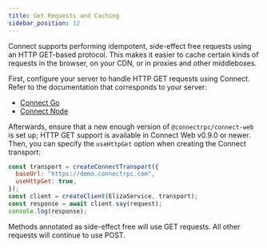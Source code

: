 ```yaml
---
title: Get Requests and Caching
sidebar_position: 12
---
```


Connect supports performing idempotent, side-effect free requests using an HTTP
GET-based protocol. This makes it easier to cache certain kinds of requests in
the browser, on your CDN, or in proxies and other middleboxes.

First, configure your server to handle HTTP GET requests using Connect. Refer
to the documentation that corresponds to your server:

* [Connect Go](../go/get-requests-and-caching.md)
* [Connect Node](../node/get-requests-and-caching.md)

Afterwards, ensure that a new enough version of `@connectrpc/connect-web` is set
up; HTTP GET support is available in Connect Web v0.9.0 or newer. Then, you can
specify the `useHttpGet` option when creating the Connect transport:

```js
const transport = createConnectTransport({
  baseUrl: "https://demo.connectrpc.com",
  useHttpGet: true,
});
const client = createClient(ElizaService, transport);
const response = await client.say(request);
console.log(response);
```

Methods annotated as side-effect free will use GET requests. All other requests
will continue to use POST.
